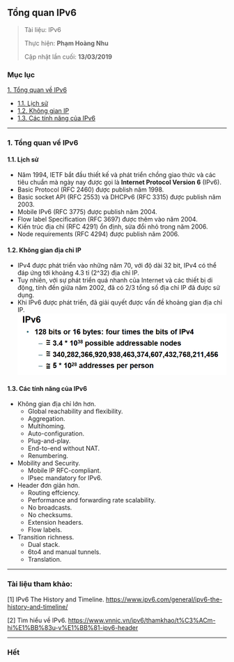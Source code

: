 ## Tổng quan IPv6 

> Tài liệu: IPv6
> 
> Thực hiện: **Phạm Hoàng Nhu**
> 
> Cập nhật lần cuối: **13/03/2019**

### Mục lục
[1. Tổng quan về IPv6](#tongquan)
- [1.1. Lịch sử](#lichsu)
- [1.2. Không gian IP](#khonggian)
- [1.3. Các tính năng của IPv6](#tinhnang)

---

<a name="tongquan"></a>
### 1. Tổng quan về IPv6

<a name="lichsu"></a>
#### 1.1. Lịch sử
* Năm 1994, IETF bắt đầu thiết kế và phát triển chồng giao thức và các tiêu chuẩn mà ngày nay được gọi là **Internet Protocol Version 6** (IPv6).
* Basic Protocol (RFC 2460) được publish năm 1998.
* Basic socket API (RFC 2553) và DHCPv6 (RFC 3315) được publish năm 2003.
* Mobile IPv6 (RFC 3775) được publish năm 2004.
* Flow label Specification (RFC 3697) được thêm vào năm 2004.
* Kiến trúc địa chỉ (RFC 4291) ổn định, sửa đổi nhỏ trong năm 2006.
* Node requirements (RFC 4294) được publish năm 2006.

<a name="khonggianip"></a>
#### 1.2. Không gian địa chỉ IP
* IPv4 được phát triển vào những năm 70, với độ dài 32 bit, IPv4 có thể đáp ứng tới khoảng 4.3 tỉ (2^32) địa chỉ IP.
* Tuy nhiên, với sự phát triển quá nhanh của Internet và các thiết bị di động, tính đến giữa năm 2002, đã có 2/3 tổng số địa chỉ IP đã được sử dụng.
* Khi IPv6 được phát triển, đã giải quyết được vấn đề khoảng gian địa chỉ IP.
![ipv6](https://github.com/nhuhp/CCNA/blob/master/IPv6/img/ipv6.png)

<a name="tinhnang"></a>
#### 1.3. Các tính năng của IPv6
* Không gian địa chỉ lớn hơn.
	- Global reachability and flexibility.
	- Aggregation.
	- Multihoming.
	- Auto-configuration.
	- Plug-and-play.
	- End-to-end without NAT.
	- Renumbering.
* Mobility and Security.
	- Mobile IP RFC-compliant.
	- IPsec mandatory for IPv6.
* Header đơn giản hơn.
	- Routing effciency.
	- Performance and forwarding rate scalability.
	- No broadcasts.
	- No checksums.
	- Extension headers.
	- Flow labels.
* Transition richness.
	- Dual stack.
	- 6to4 and manual tunnels.
	- Translation.

---

### Tài liệu tham khảo:

[1] IPv6 The History and Timeline. https://www.ipv6.com/general/ipv6-the-history-and-timeline/

[2] Tìm hiểu về IPv6. https://www.vnnic.vn/ipv6/thamkhao/t%C3%ACm-hi%E1%BB%83u-v%E1%BB%81-ipv6-header

---

### Hết

